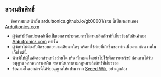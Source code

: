 ## สวงนลิขสิทธิ์
&emsp; ข้อความบนหน้าเว็บ arduitronics.github.io/gk00001/site นี้เป็นผลงานของ [Arduitronics.com](www.arduitronics.com)

- ผู้จัดทำมีวัตถประสงค์เพื่อเป็นเอกสารประกอบการใช้งานผลิตภัณฑ์ที่เกี่ยวข้องกับสินค้าของ [Arduitronics.com](www.arduitronics.com) เท่านั้น  
- ผู้จัดทำไม่ต้องรับผิดชอบต่อความเสียหายใดๆ หรือค่าใช้จ่ายที่เกิดขึ้นของท่านเนื่องจากข้อความในเว็บไซต์นี้  
- ห้ามมิให้ผู้ใดคัดลอกส่วนหนึ่งส่วนใด หรือ ทั้งหมด โดยนำไปใช้เพื่อการพาณิชย์ ก่อนการได้รับอนุญาต  หากพบการฝ่าฝืน จะดำเนินการตามกฎหมายลิขสิทธิ์ที่เกี่ยวข้อง
- ข้อความในเอกสารนี้ได้รับอนุญาตให้แปลมาจาก [Seeed Wiki](https://wiki.seeedstudio.com/) อย่างถูกต้อง
